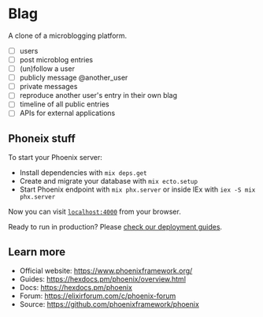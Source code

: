 # Blag

A clone of a microblogging platform.

* [ ] users
* [ ] post microblog entries
* [ ] (un)follow a user
* [ ] publicly message @another_user
* [ ] private messages
* [ ] reproduce another user's entry in their own blag
* [ ] timeline of all public entries
* [ ] APIs for external applications

## Phoneix stuff

To start your Phoenix server:

  * Install dependencies with `mix deps.get`
  * Create and migrate your database with `mix ecto.setup`
  * Start Phoenix endpoint with `mix phx.server` or inside IEx with `iex -S mix phx.server`

Now you can visit [`localhost:4000`](http://localhost:4000) from your browser.

Ready to run in production? Please [check our deployment guides](https://hexdocs.pm/phoenix/deployment.html).

## Learn more

  * Official website: https://www.phoenixframework.org/
  * Guides: https://hexdocs.pm/phoenix/overview.html
  * Docs: https://hexdocs.pm/phoenix
  * Forum: https://elixirforum.com/c/phoenix-forum
  * Source: https://github.com/phoenixframework/phoenix
